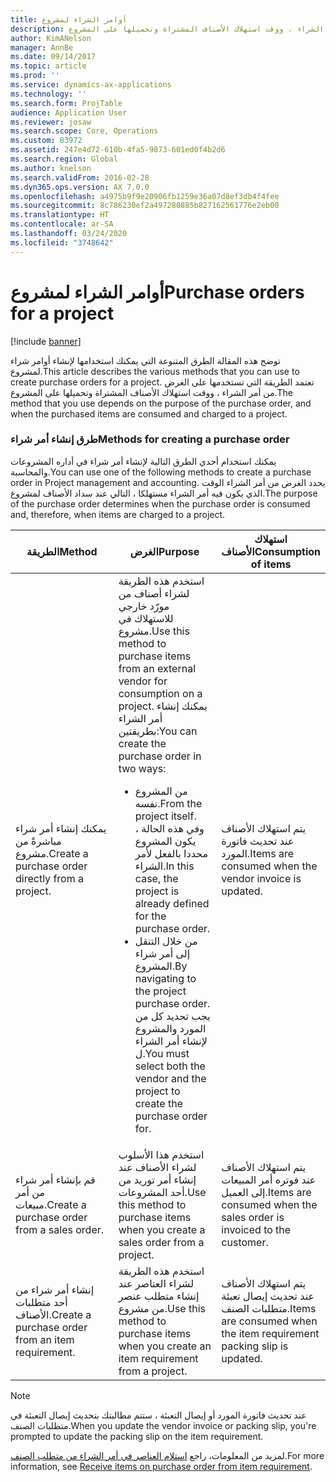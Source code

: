 ```yaml
---
title: أوامر الشراء لمشروع
description: توضح هذه المقالة الطرق المتنوعة التي يمكنك استخدامها لإنشاء أوامر شراء لمشروع. تعتمد الطريقة التي تستخدمها على الغرض من أمر الشراء ، ووقت استهلاك الأصناف المشتراة وتحميلها على المشروع.
author: KimANelson
manager: AnnBe
ms.date: 09/14/2017
ms.topic: article
ms.prod: ''
ms.service: dynamics-ax-applications
ms.technology: ''
ms.search.form: ProjTable
audience: Application User
ms.reviewer: josaw
ms.search.scope: Core, Operations
ms.custom: 83972
ms.assetid: 247e4d72-610b-4fa5-9873-601ed0f4b2d6
ms.search.region: Global
ms.author: knelson
ms.search.validFrom: 2016-02-28
ms.dyn365.ops.version: AX 7.0.0
ms.openlocfilehash: a4975b9f9e20906fb1259e36a07d8ef3db4f4fee
ms.sourcegitcommit: 8c786230ef2a497280885b827162561776e2eb00
ms.translationtype: HT
ms.contentlocale: ar-SA
ms.lasthandoff: 03/24/2020
ms.locfileid: "3748642"
---
```

# <a name="purchase-orders-for-a-project"></a><span data-ttu-id="84e3b-104">أوامر الشراء لمشروع</span><span class="sxs-lookup"><span data-stu-id="84e3b-104">Purchase orders for a project</span></span>

[!include [banner](../includes/banner.md)]

<span data-ttu-id="84e3b-105">توضح هذه المقالة الطرق المتنوعة التي يمكنك استخدامها لإنشاء أوامر شراء لمشروع.</span><span class="sxs-lookup"><span data-stu-id="84e3b-105">This article describes the various methods that you can use to create purchase orders for a project.</span></span> <span data-ttu-id="84e3b-106">تعتمد الطريقة التي تستخدمها على الغرض من أمر الشراء ، ووقت استهلاك الأصناف المشتراة وتحميلها على المشروع.</span><span class="sxs-lookup"><span data-stu-id="84e3b-106">The method that you use depends on the purpose of the purchase order, and when the purchased items are consumed and charged to a project.</span></span>

### <a name="methods-for-creating-a-purchase-order"></a><span data-ttu-id="84e3b-107">طرق إنشاء أمر شراء</span><span class="sxs-lookup"><span data-stu-id="84e3b-107">Methods for creating a purchase order</span></span>

<span data-ttu-id="84e3b-108">يمكنك استخدام أحدي الطرق التالية لإنشاء أمر شراء في أداره المشروعات والمحاسبة.</span><span class="sxs-lookup"><span data-stu-id="84e3b-108">You can use one of the following methods to create a purchase order in Project management and accounting.</span></span> <span data-ttu-id="84e3b-109">يحدد الغرض من أمر الشراء الوقت الذي يكون فيه أمر الشراء مستهلكا ، التالي عند سداد الأصناف لمشروع.</span><span class="sxs-lookup"><span data-stu-id="84e3b-109">The purpose of the purchase order determines when the purchase order is consumed and, therefore, when items are charged to a project.</span></span>

<table>
<colgroup>
<col width="33%" />
<col width="33%" />
<col width="33%" />
</colgroup>
<thead>
<tr class="header">
<th><span data-ttu-id="84e3b-110">الطريقة</span><span class="sxs-lookup"><span data-stu-id="84e3b-110">Method</span></span></th>
<th><span data-ttu-id="84e3b-111">الغرض</span><span class="sxs-lookup"><span data-stu-id="84e3b-111">Purpose</span></span></th>
<th><span data-ttu-id="84e3b-112">استهلاك الأصناف</span><span class="sxs-lookup"><span data-stu-id="84e3b-112">Consumption of items</span></span></th>
</tr>
</thead>
<tbody>
<tr class="odd">
<td><span data-ttu-id="84e3b-113">يمكنك إنشاء أمر شراء مباشرةً من مشروع.</span><span class="sxs-lookup"><span data-stu-id="84e3b-113">Create a purchase order directly from a project.</span></span></td>
<td><span data-ttu-id="84e3b-114">استخدم هذه الطريقة لشراء أصناف من مورّد خارجي للاستهلاك في مشروع.</span><span class="sxs-lookup"><span data-stu-id="84e3b-114">Use this method to purchase items from an external vendor for consumption on a project.</span></span> <span data-ttu-id="84e3b-115">يمكنك إنشاء أمر الشراء بطريقتين:</span><span class="sxs-lookup"><span data-stu-id="84e3b-115">You can create the purchase order in two ways:</span></span>
<ul>
<li><span data-ttu-id="84e3b-116">من المشروع نفسه.</span><span class="sxs-lookup"><span data-stu-id="84e3b-116">From the project itself.</span></span> <span data-ttu-id="84e3b-117">وفي هذه الحالة ، يكون المشروع محددا بالفعل لأمر الشراء.</span><span class="sxs-lookup"><span data-stu-id="84e3b-117">In this case, the project is already defined for the purchase order.</span></span></li>
<li><span data-ttu-id="84e3b-118">من خلال التنقل إلى أمر شراء المشروع.</span><span class="sxs-lookup"><span data-stu-id="84e3b-118">By navigating to the project purchase order.</span></span> <span data-ttu-id="84e3b-119">يجب تحديد كل من المورد والمشروع لإنشاء أمر الشراء ل.</span><span class="sxs-lookup"><span data-stu-id="84e3b-119">You must select both the vendor and the project to create the purchase order for.</span></span></li>
</ul></td>
<td><span data-ttu-id="84e3b-120">يتم استهلاك الأصناف عند تحديث فاتورة المورد.</span><span class="sxs-lookup"><span data-stu-id="84e3b-120">Items are consumed when the vendor invoice is updated.</span></span></td>
</tr>
<tr class="even">
<td><span data-ttu-id="84e3b-121">قم بإنشاء أمر شراء من أمر مبيعات.</span><span class="sxs-lookup"><span data-stu-id="84e3b-121">Create a purchase order from a sales order.</span></span></td>
<td><span data-ttu-id="84e3b-122">استخدم هذا الأسلوب لشراء الأصناف عند إنشاء أمر توريد من أحد المشروعات.</span><span class="sxs-lookup"><span data-stu-id="84e3b-122">Use this method to purchase items when you create a sales order from a project.</span></span></td>
<td><span data-ttu-id="84e3b-123">يتم استهلاك الأصناف عند فوتره أمر المبيعات إلى العميل.</span><span class="sxs-lookup"><span data-stu-id="84e3b-123">Items are consumed when the sales order is invoiced to the customer.</span></span></td>
</tr>
<tr class="odd">
<td><span data-ttu-id="84e3b-124">إنشاء أمر شراء من أحد متطلبات الأصناف.</span><span class="sxs-lookup"><span data-stu-id="84e3b-124">Create a purchase order from an item requirement.</span></span></td>
<td><span data-ttu-id="84e3b-125">استخدم هذه الطريقة لشراء العناصر عند إنشاء متطلب عنصر من مشروع.</span><span class="sxs-lookup"><span data-stu-id="84e3b-125">Use this method to purchase items when you create an item requirement from a project.</span></span></td>
<td><span data-ttu-id="84e3b-126">يتم استهلاك الأصناف عند تحديث إيصال تعبئة متطلبات الصنف.</span><span class="sxs-lookup"><span data-stu-id="84e3b-126">Items are consumed when the item requirement packing slip is updated.</span></span></td>
</tr>
</tbody>
</table>

> [!NOTE] 
> <span data-ttu-id="84e3b-127">عند تحديث فاتورة المورد أو إيصال التعبئة ، ستتم مطالبتك بتحديث إيصال التعبئة في متطلبات الصنف.</span><span class="sxs-lookup"><span data-stu-id="84e3b-127">When you update the vendor invoice or packing slip, you're prompted to update the packing slip on the item requirement.</span></span>

<span data-ttu-id="84e3b-128">لمزيد من المعلومات، راجع [استلام العناصر في أمر الشراء من متطلب الصنف](tasks/receive-items-purchase-order-item-requirement.md).</span><span class="sxs-lookup"><span data-stu-id="84e3b-128">For more information, see [Receive items on purchase order from item requirement](tasks/receive-items-purchase-order-item-requirement.md).</span></span>

